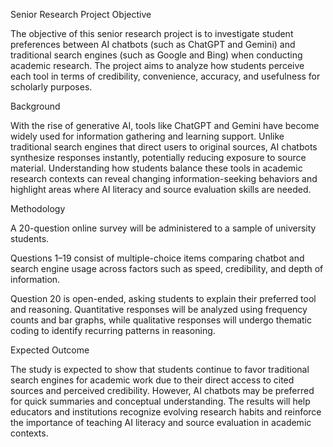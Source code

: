 Senior Research Project
Objective

The objective of this senior research project is to investigate student preferences between AI chatbots (such as ChatGPT and Gemini) and traditional search engines (such as Google and Bing) when conducting academic research. The project aims to analyze how students perceive each tool in terms of credibility, convenience, accuracy, and usefulness for scholarly purposes.

Background

With the rise of generative AI, tools like ChatGPT and Gemini have become widely used for information gathering and learning support. Unlike traditional search engines that direct users to original sources, AI chatbots synthesize responses instantly, potentially reducing exposure to source material. Understanding how students balance these tools in academic research contexts can reveal changing information-seeking behaviors and highlight areas where AI literacy and source evaluation skills are needed.

Methodology

A 20-question online survey will be administered to a sample of university students.

Questions 1–19 consist of multiple-choice items comparing chatbot and search engine usage across factors such as speed, credibility, and depth of information.

Question 20 is open-ended, asking students to explain their preferred tool and reasoning.
Quantitative responses will be analyzed using frequency counts and bar graphs, while qualitative responses will undergo thematic coding to identify recurring patterns in reasoning.

Expected Outcome

The study is expected to show that students continue to favor traditional search engines for academic work due to their direct access to cited sources and perceived credibility. However, AI chatbots may be preferred for quick summaries and conceptual understanding. The results will help educators and institutions recognize evolving research habits and reinforce the importance of teaching AI literacy and source evaluation in academic contexts.